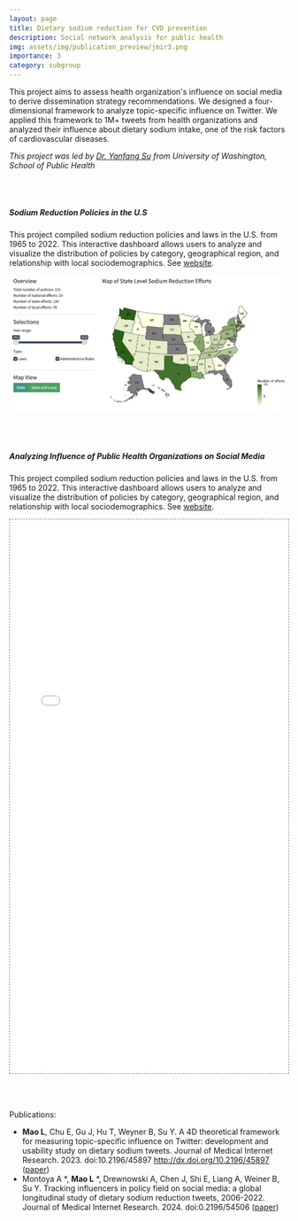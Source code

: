 ```yaml
---
layout: page
title: Dietary sodium reduction for CVD prevention
description: Social network analysis for public health
img: assets/img/publication_preview/jmir3.png
importance: 3
category: subgroup
---
```


This project aims to assess health organization's influence on social media to derive dissemination strategy recommendations. We designed a four-dimensional framework to analyze topic-specific influence on Twitter. We applied this framework to 1M+ tweets from health organizations and analyzed their influence about dietary sodium intake, one of the risk factors of cardiovascular diseases. 

*This project was led by [Dr. Yanfang Su](https://globalhealth.washington.edu/faculty/yanfang-su) from University of Washington, School of Public Health*

<br><br>

##### Sodium Reduction Policies in the U.S

This project compiled sodium reduction policies and laws in the U.S. from 1965 to 2022. This interactive dashboard allows users to analyze and visualize the distribution of policies by category, geographical region, and relationship with local sociodemographics. See [website](https://us-sodium-policies.shinyapps.io/Rshiny/).

<div style="text-align: center;">
<img src="../assets/img/projects/sodium-dashboard.png" alt="sodium-dashboard" width="500"/>
</div>

<br><br>

##### Analyzing Influence of Public Health Organizations on Social Media

This project compiled sodium reduction policies and laws in the U.S. from 1965 to 2022. This interactive dashboard allows users to analyze and visualize the distribution of policies by category, geographical region, and relationship with local sociodemographics. See [website](https://lingchm.github.io/sodium_twitter_influence.html).

<!-- <div style="text-align: center;">
<img src="assets/img/projects/sodium-dashboard.png" alt="sodium-dashboard" width="500"/>
</div> -->

<div class="l-page">
  <iframe src="{{ 'assets/plotly/sodium_twitter_influence.html' | relative_url }}" frameborder='0' scrolling='yes' height="1000px" width="100%" style="border: 1px dashed grey;"></iframe>
</div>

<br><br>


Publications:
- **Mao L**, Chu E, Gu J, Hu T, Weyner B, Su Y. A 4D theoretical framework for measuring topic-specific influence on Twitter: development and usability study on dietary sodium tweets. Journal of Medical Internet Research. 2023. doi:10.2196/45897 http://dx.doi.org/10.2196/45897 ([paper](https://www.jmir.org/2023/1/e45897/))
- Montoya A *, **Mao L** *, Drewnowski A, Chen J, Shi E, Liang A, Weiner B, Su Y. Tracking influencers in policy field on social media: a global longitudinal study of dietary sodium reduction tweets, 2006-2022. Journal of Medical Internet Research. 2024. doi:0.2196/54506 ([paper](https://www.jmir.org/2023/1/e45897/))
